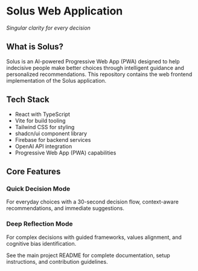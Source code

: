 # Solus Web Application

*Singular clarity for every decision*

## What is Solus?

Solus is an AI-powered Progressive Web App (PWA) designed to help indecisive people make better choices through intelligent guidance and personalized recommendations. This repository contains the web frontend implementation of the Solus application.

## Tech Stack

- React with TypeScript
- Vite for build tooling
- Tailwind CSS for styling
- shadcn/ui component library
- Firebase for backend services
- OpenAI API integration
- Progressive Web App (PWA) capabilities

## Core Features

### Quick Decision Mode

For everyday choices with a 30-second decision flow, context-aware recommendations, and immediate suggestions.

### Deep Reflection Mode

For complex decisions with guided frameworks, values alignment, and cognitive bias identification.

See the main project README for complete documentation, setup instructions, and contribution guidelines.
